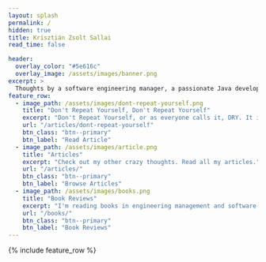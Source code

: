 ```yaml
---
layout: splash
permalink: /
hidden: true
title: Krisztián Zsolt Sallai
read_time: false

header:
  overlay_color: "#5e616c"
  overlay_image: /assets/images/banner.png
excerpt: >
  Thoughts by a software engineering manager, a passionate Java developer, a software architect and a software craftsman.<br />
feature_row:
  - image_path: /assets/images/dont-repeat-yourself.png
    title: "Don't Repeat Yourself, Don't Repeat Yourself"
    excerpt: "Don't Repeat Yourself, or as everyone calls it, DRY. It is the most known principle in software engineering. Juniors learn it before anything else. They master it so profoundly in their early years that they apply it instantaneously and unconsciously in their later career. I show a non-obvious consequence of the overused DRY principle in this article."
    url: "/articles/dont-repeat-yourself"
    btn_class: "btn--primary"
    btn_label: "Read Article"
  - image_path: /assets/images/article.png
    title: "Articles"
    excerpt: "Check out my other crazy thoughts. Read all my articles."
    url: "/articles/"
    btn_class: "btn--primary"
    btn_label: "Browse Articles"
  - image_path: /assets/images/books.png
    title: "Book Reviews"
    excerpt: "I'm reading books in engineering management and software engineering categories. Check out my library with personal reviews."
    url: "/books/"
    btn_class: "btn--primary"
    btn_label: "Book Reviews"
---
```


{% include feature_row %}
